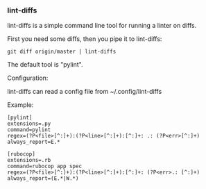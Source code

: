 ### lint-diffs

lint-diffs is a simple command line tool for running a linter on diffs.


First you need some diffs, then you pipe it to lint-diffs:

`git diff origin/master | lint-diffs`


The default tool is "pylint".

Configuration:

lint-diffs can read a config file from ~/.config/lint-diffs

Example:

```
[pylint]
extensions=.py
command=pylint
regex=(?P<file>[^:]+):(?P<line>[^:]+):[^:]+: .: (?P<err>[^:]+)
always_report=E.*

[rubocop]
extensions=.rb
command=rubocop app spec
regex=(?P<file>[^:]+):(?P<line>[^:]+):[^:]+: (?P<err>.: [^:]+)
always_report=(E.*|W.*)
```
